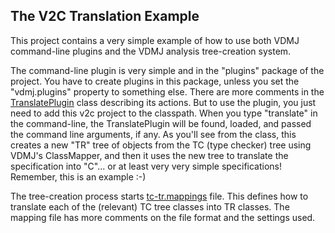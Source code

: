## The V2C Translation Example

This project contains a very simple example of how to use both VDMJ command-line plugins
and the VDMJ analysis tree-creation system.

The command-line plugin is very simple and in the "plugins" package of the project. You
have to create plugins in this package, unless you set the "vdmj.plugins" property to something
else. There are more comments in the [TranslatePlugin](src/main/java/plugins/TranslatePlugin.java)
class describing its actions. But to use the plugin, you just need to add this v2c project to the classpath.
When you type "translate" in the command-line, the TranslatePlugin will be found, loaded, and passed the
command line arguments, if any. As you'll see from the class, this creates a new "TR" tree of objects from
the TC (type checker) tree using VDMJ's ClassMapper, and then it uses the new tree to translate
the specification into "C"... or at least very very simple specifications! Remember, this is
an example :-)

The tree-creation process starts [tc-tr.mappings](src/main/resources/tc-tr.mappings) file. This
defines how to translate each of the (relevant) TC tree classes into TR classes. The mapping
file has more comments on the file format and the settings used.